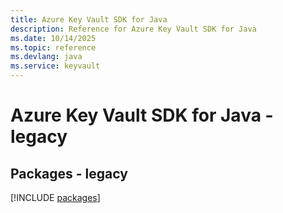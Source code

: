 ```yaml
---
title: Azure Key Vault SDK for Java
description: Reference for Azure Key Vault SDK for Java
ms.date: 10/14/2025
ms.topic: reference
ms.devlang: java
ms.service: keyvault
---
```

# Azure Key Vault SDK for Java - legacy
## Packages - legacy
[!INCLUDE [packages](key-vault-index.md)]